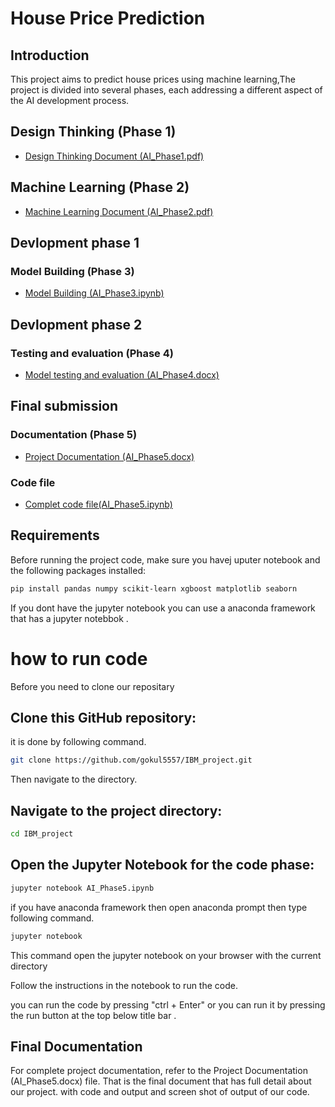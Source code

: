 # House Price Prediction

## Introduction

This project aims to predict house prices using machine learning,The project is divided into several phases, each addressing a different aspect of the AI development process.

## Design Thinking (Phase 1)
- [Design Thinking Document (AI_Phase1.pdf)](AI_Phase1.pdf)

## Machine Learning (Phase 2)
- [Machine Learning Document (AI_Phase2.pdf)](AI_Phase2.pdf)

## Devlopment  phase 1 
### Model Building (Phase 3)
- [Model Building (AI_Phase3.ipynb)](AI_Phase3.ipynb)
## Devlopment  phase 2
### Testing and evaluation (Phase 4)
- [Model testing and evaluation  (AI_Phase4.docx)](AI_Phase4.docx)
## Final submission 
### Documentation (Phase 5)
- [Project Documentation (AI_Phase5.docx)](AI_Phase5.docx)
### Code file 
- [Complet code file(AI_Phase5.ipynb)](AI_Phase5.ipynb)

## Requirements

Before running the project code, make sure you havej uputer notebook and  the following packages installed:

```bash
pip install pandas numpy scikit-learn xgboost matplotlib seaborn
```
If you dont have the jupyter notebook you can use a anaconda framework that has a jupyter notebbok .

# how to run code 
Before you need to clone our repositary 
## Clone this GitHub repository:
it is done by following command.
```bash
git clone https://github.com/gokul5557/IBM_project.git
```
Then navigate to the directory.
## Navigate to the project directory:

```bash
cd IBM_project
```
## Open the Jupyter Notebook for the code phase:

```bash
jupyter notebook AI_Phase5.ipynb
```
if you have anaconda framework then open anaconda prompt then type following command.
```bash
jupyter notebook
```
This command open the jupyter notebook on your browser with the current directory 

Follow the instructions in the notebook to run the code.

you can run the code by pressing "ctrl + Enter"
or you can run it by pressing the run button at the top below title bar .


## Final  Documentation
For complete project documentation, refer to the Project Documentation (AI_Phase5.docx) file.
That is the final document that has full detail about our project. with code and output
and screen shot of output of our code.


